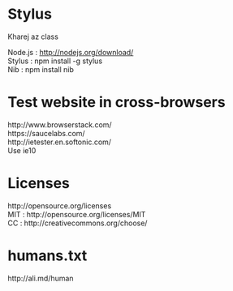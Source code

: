 <h1>Stylus</h1>
Kharej az class <br />

Node.js : http://nodejs.org/download/<br />
Stylus : npm install -g stylus<br />
Nib : npm install nib<br />
<h1>Test website in cross-browsers</h1>
http://www.browserstack.com/<br />
https://saucelabs.com/<br />
http://ietester.en.softonic.com/<br />
Use ie10<br />
<h1>Licenses</h1>
http://opensource.org/licenses<br />
MIT : http://opensource.org/licenses/MIT<br />
CC : http://creativecommons.org/choose/<br />
<h1>humans.txt</h1>
 http://ali.md/human